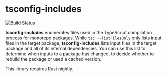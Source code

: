 # tsconfig-includes

[![Build Status]](https://github.com/typescript-tools/tsconfig-includes/actions/workflows/release.yml)

[build status]: https://github.com/typescript-tools/tsconfig-includes/actions/workflows/release.yml/badge.svg?event=push

**tsconfig-includes** enumerates files used in the TypeScript compilation
process for monorepo packages. While `tsc --listFilesOnly` only lists input
files in the target package, **tsconfig-includes** lists input files in the
target package and all of its internal dependencies. You can use this list to
determine when inputs to a package has changed, to decide whether to rebuild
the package or used a cached version.

This library requires Rust nightly.
